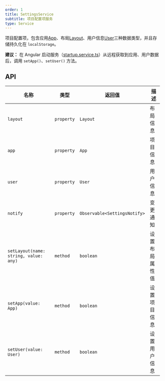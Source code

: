 ```yaml
---
order: 1
title: SettingsService
subtitle: 项目配置项服务
type: Service
---
```


项目配置项，包含应用[App](https://github.com/ng-alain/delon/blob/master/packages/theme/src/services/settings/interface.ts#L1)、布局[Layout](https://github.com/ng-alain/delon/blob/master/packages/theme/src/services/settings/interface.ts#L15)、用户信息[User](https://github.com/ng-alain/delon/blob/master/packages/theme/src/services/settings/interface.ts#L8)三种数据类型，并且存储持久化在 `localStorage`。

**建议：** 在 Angular 启动服务（[startup.service.ts](https://github.com/ng-alain/ng-alain/blob/master/src/app/core/startup/startup.service.ts)）从远程获取到应用、用户数据后，调用 `setApp()`、`setUser()` 方法。

## API

| 名称                                  | 类型       | 返回值                       | 描述           |
| ------------------------------------- | ---------- | ---------------------------- | -------------- |
| `layout`                              | `property` | `Layout`                     | 布局信息       |
| `app`                                 | `property` | `App`                        | 项目信息       |
| `user`                                | `property` | `User`                       | 用户信息       |
| `notify`                              | `property` | `Observable<SettingsNotify>` | 变更通知       |
| `setLayout(name: string, value: any)` | `method`   | `boolean`                    | 设置布局属性值 |
| `setApp(value: App)`                  | `method`   | `boolean`                    | 设置项目信息   |
| `setUser(value: User)`                | `method`   | `boolean`                    | 设置用户信息   |
